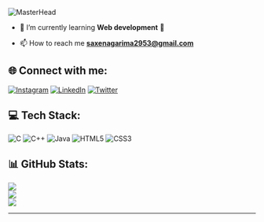 ![MasterHead](https://github.com/GarimaOfficial/GarimaOfficial/assets/109850032/9cd2638b-9f16-4720-963a-60e4cbcc2b1a)

- 🌱 I’m currently learning **Web development** 🚀

- 📫 How to reach me **saxenagarima2953@gmail.com**

## 🌐 Connect with me:
[![Instagram](https://img.shields.io/badge/Instagram-%23E4405F.svg?logo=Instagram&logoColor=white)](https://instagram.com/garimaa_013) [![LinkedIn](https://img.shields.io/badge/LinkedIn-%230077B5.svg?logo=linkedin&logoColor=white)](https://www.linkedin.com/in/garima-saxena-6b411724b/) [![Twitter](https://img.shields.io/badge/Twitter-%231DA1F2.svg?logo=Twitter&logoColor=white)](https://x.com/saxenagarima991?t=i_M3te6zoj1ywok0Bj2jzw&s=08)

## 💻 Tech Stack:
![C](https://img.shields.io/badge/c-%2300599C.svg?style=for-the-badge&logo=c&logoColor=white) ![C++](https://img.shields.io/badge/c++-%2300599C.svg?style=for-the-badge&logo=c%2B%2B&logoColor=white) ![Java](https://img.shields.io/badge/java-%23ED8B00.svg?style=for-the-badge&logo=openjdk&logoColor=white) ![HTML5](https://img.shields.io/badge/html5-%23E34F26.svg?style=for-the-badge&logo=html5&logoColor=white) ![CSS3](https://img.shields.io/badge/css3-%231572B6.svg?style=for-the-badge&logo=css3&logoColor=white)
## 📊 GitHub Stats:
![](https://github-readme-stats.vercel.app/api?username=garima991&theme=dark&hide_border=false&include_all_commits=false&count_private=false)<br/>
![](https://github-readme-streak-stats.herokuapp.com/?user=garima991&theme=dark&hide_border=false)<br/>
![](https://github-readme-stats.vercel.app/api/top-langs/?username=garima991&theme=dark&hide_border=false&include_all_commits=false&count_private=false&layout=compact)

---
